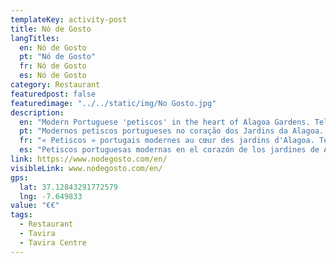 ```yaml
---
templateKey: activity-post
title: Nó de Gosto 
langTitles:
  en: Nó de Gosto
  pt: "Nó de Gosto"
  fr: Nó de Gosto
  es: Nó de Gosto
category: Restaurant 
featuredpost: false
featuredimage: "../../static/img/No Gosto.jpg"
description: 
  en: "Modern Portuguese 'petiscos' in the heart of Alagoa Gardens. Tel: 931 380 343"
  pt: "Modernos petiscos portugueses no coração dos Jardins da Alagoa. Tel: 931 380 343"
  fr: "« Petiscos » portugais modernes au cœur des jardins d'Alagoa. Tel: 931 380 343"
  es: "Petiscos portuguesas modernas en el corazón de los jardines de Alagoa. Tel: 931 380 343"
link: https://www.nodegosto.com/en/
visibleLink: www.nodegosto.com/en/
gps:
  lat: 37.12843291772579
  lng: -7.649833
value: "€‎€‎"
tags:
  - Restaurant
  - Tavira
  - Tavira Centre
---
```


